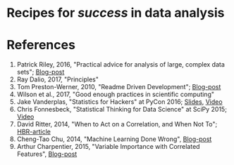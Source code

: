 # Recipes for _success_ in data analysis

# References
1. Patrick Riley, 2016, "Practical advice for analysis of large, complex data sets"; [Blog-post](http://www.unofficialgoogledatascience.com/2016/10/practical-advice-for-analysis-of-large.html)
1. Ray Dalio, 2017, "Principles"
1. Tom Preston-Werner, 2010, "Readme Driven Development"; [Blog-post](http://tom.preston-werner.com/2010/08/23/readme-driven-development.html)
1. Wilson et al., 2017, "Good enough practices in scientific computing"
1. Jake Vanderplas, "Statistics for Hackers" at PyCon 2016; [Slides](https://speakerdeck.com/jakevdp/statistics-for-hackers), [Video](https://www.youtube.com/watch?v=Iq9DzN6mvYA)
1. Chris Fonnesbeck, "Statistical Thinking for Data Science" at SciPy 2015; [Video](https://www.youtube.com/watch?v=TGGGDpb04Yc)
1. David Ritter, 2014, "When to Act on a Correlation, and When Not To"; [HBR-article](https://hbr.org/2014/03/when-to-act-on-a-correlation-and-when-not-to)
1. Cheng-Tao Chu, 2014, "Machine Learning Done Wrong", [Blog-post](http://ml.posthaven.com/machine-learning-done-wrong)
1. Arthur Charpentier, 2015, "Variable Importance with Correlated Features", [Blog-post](https://freakonometrics.hypotheses.org/20545)
